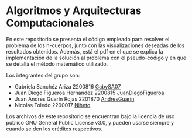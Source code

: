 # Algoritmos y Arquitecturas Computacionales
En este repositorio se presenta el código empleado para resolver el problema de los n-cuerpos, junto con las visualizaciones deseadas de los resultados obtenidos.
Además, está el pdf en el que se explica la implementación de la solución al problema con el pseudo-código y en que se detalla el método matemático utilizado.

Los integrantes del grupo son:

* Gabriela Sanchéz Ariza 2200816 [GabySA07](https://github.com/GabySA07)
* Juan Diego Figueroa Hernandez 2200815 [JuanDiegoFigueroa](https://github.com/JuanDiegoFigueroa)
* Juan Andres Guarín Rojas 2201870 [AndresGuarin](https://github.com/AndresGuarin)
* Nicolas Toledo 2200017 [Niheto](https://github.com/Niheto) 

Los archivos de este repositorio se encuentran bajo la licencia de uso público GNU General Public License v3.0, y pueden usarse siempre y cuando se den los créditos respectivos.
